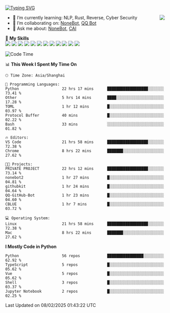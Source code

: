 [![Typing SVG](https://readme-typing-svg.herokuapp.com?size=25&duration=2500&color=8C43EA&vCenter=true&width=200&height=40&lines=Hi+there+%F0%9F%91%8B%F0%9F%8F%BB;I'm+yanyongyu)](https://git.io/typing-svg)

<a href="#">
  <img align="right" src="https://github-readme-stats.vercel.app/api?username=yanyongyu&count_private=true&show_icons=true&bg_color=15,f2f7fd,E0EAFC" />
</a>

- 🌱 I’m currently learning: NLP, Rust, Reverse, Cyber Security
- 👯 I’m collaborating on: [NoneBot](https://github.com/nonebot), [QQ Bot](https://github.com/Mrs4s/go-cqhttp)
- 💬 Ask me about: [NoneBot](https://github.com/nonebot), [CAI](https://github.com/cscs181/CAI)

🌟 **My Skills**  
![](https://img.shields.io/badge/-Python-3e74a2?style=flat-square&logo=Python&logoColor=fff)
![](https://img.shields.io/badge/-TypeScript-3178C6?style=flat-square&logo=TypeScript&logoColor=fff)
![](https://img.shields.io/badge/-Vue-4fc08d?style=flat-square&logo=Vue.js&logoColor=fff)
![](https://img.shields.io/badge/-React-2d98ce?style=flat-square&logo=React&logoColor=fff)
![](https://img.shields.io/badge/-FastAPI-009688?style=flat-square&logo=FastAPI&logoColor=fff)
![](https://img.shields.io/badge/-Linux-000000?style=flat-square&logo=Linux&logoColor=fff)
![](https://img.shields.io/badge/-Docker-2496ED?style=flat-square&logo=Docker&logoColor=fff)
![](https://img.shields.io/badge/-Kubernetes-326CE5?style=flat-square&logo=Kubernetes&logoColor=fff)
![](https://img.shields.io/badge/-GitHub%20Actions-2088FF?style=flat-square&logo=GitHubActions&logoColor=fff)
![](https://img.shields.io/badge/-PostgreSQL-4169E1?style=flat-square&logo=PostgreSQL&logoColor=fff)
![](https://img.shields.io/badge/-Redis-DC382D?style=flat-square&logo=Redis&logoColor=fff)
![](https://img.shields.io/badge/-MongoDB-47A248?style=flat-square&logo=MongoDB&logoColor=fff)

<!--START_SECTION:waka-->
![Code Time](http://img.shields.io/badge/Code%20Time-7%2C179%20hrs%201%20min-blue)

📊 **This Week I Spent My Time On** 

```text
🕑︎ Time Zone: Asia/Shanghai

💬 Programming Languages: 
Python                   22 hrs 17 mins      ██████████████████░░░░░░░   73.41 % 
Other                    5 hrs 14 mins       ████░░░░░░░░░░░░░░░░░░░░░   17.28 % 
TOML                     1 hr 12 mins        █░░░░░░░░░░░░░░░░░░░░░░░░   03.97 % 
Protocol Buffer          40 mins             █░░░░░░░░░░░░░░░░░░░░░░░░   02.22 % 
Bash                     33 mins             ░░░░░░░░░░░░░░░░░░░░░░░░░   01.82 % 

🔥 Editors: 
VS Code                  21 hrs 58 mins      ██████████████████░░░░░░░   72.38 % 
Chrome                   8 hrs 22 mins       ███████░░░░░░░░░░░░░░░░░░   27.62 % 

🐱‍💻 Projects: 
PRIVATE PROJECT          22 hrs 12 mins      ██████████████████░░░░░░░   73.14 % 
nonebot2                 1 hr 27 mins        █░░░░░░░░░░░░░░░░░░░░░░░░   04.81 % 
githubkit                1 hr 24 mins        █░░░░░░░░░░░░░░░░░░░░░░░░   04.64 % 
QQ-GitHub-Bot            1 hr 23 mins        █░░░░░░░░░░░░░░░░░░░░░░░░   04.60 % 
CBLUE                    1 hr 7 mins         █░░░░░░░░░░░░░░░░░░░░░░░░   03.72 % 

💻 Operating System: 
Linux                    21 hrs 58 mins      ██████████████████░░░░░░░   72.38 % 
Mac                      8 hrs 22 mins       ███████░░░░░░░░░░░░░░░░░░   27.62 % 
```

**I Mostly Code in Python** 

```text
Python                   56 repos            ████████████████░░░░░░░░░   62.92 % 
TypeScript               5 repos             █░░░░░░░░░░░░░░░░░░░░░░░░   05.62 % 
Vue                      5 repos             █░░░░░░░░░░░░░░░░░░░░░░░░   05.62 % 
Shell                    3 repos             █░░░░░░░░░░░░░░░░░░░░░░░░   03.37 % 
Jupyter Notebook         2 repos             █░░░░░░░░░░░░░░░░░░░░░░░░   02.25 % 
```




 Last Updated on 08/02/2025 01:43:22 UTC
<!--END_SECTION:waka-->
